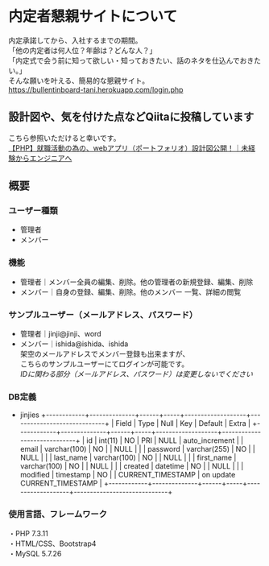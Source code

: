 # 内定者懇親サイトについて  
内定承諾してから、入社するまでの期間。  
「他の内定者は何人位？年齢は？どんな人？」  
「内定式で会う前に知って欲しい・知っておきたい、話のネタを仕込んでおきたい。」  
そんな願いを叶える、簡易的な懇親サイト。    
https://bullentinboard-tani.herokuapp.com/login.php  
  
## 設計図や、気を付けた点などQiitaに投稿しています  
こちら参照いただけると幸いです。  
[【PHP】就職活動の為の、webアプリ（ポートフォリオ）設計図公開！｜未経験からエンジニアへ](https://qiita.com/tani35web1/items/4bcc36cc2ba96065f788)  
  
## 概要  
### ユーザー種類  
- 管理者  
- メンバー  
### 機能  
- 管理者｜メンバー全員の編集、削除。他の管理者の新規登録、編集、削除  
- メンバー｜自身の登録、編集、削除。他のメンバー 一覧、詳細の閲覧  
### サンプルユーザー（メールアドレス、パスワード）  
- 管理者｜jinji@jinji、word  
- メンバー｜ishida@ishida、ishida  
架空のメールアドレスでメンバー登録も出来ますが、  
こちらのサンプルユーザーにてログインが可能です。  
*IDに関わる部分（メールアドレス、パスワード）は変更しないでください*  
### DB定義  
- jinjies
+------------+--------------+------+-----+-------------------+-----------------------------+
| Field      | Type         | Null | Key | Default           | Extra                       |
+------------+--------------+------+-----+-------------------+-----------------------------+
| id         | int(11)      | NO   | PRI | NULL              | auto_increment              |
| email      | varchar(100) | NO   |     | NULL              |                             |
| password   | varchar(255) | NO   |     | NULL              |                             |
| last_name  | varchar(100) | NO   |     | NULL              |                             |
| first_name | varchar(100) | NO   |     | NULL              |                             |
| created    | datetime     | NO   |     | NULL              |                             |
| modified   | timestamp    | NO   |     | CURRENT_TIMESTAMP | on update CURRENT_TIMESTAMP |
+------------+--------------+------+-----+-------------------+-----------------------------+  
### 使用言語、フレームワーク  
・PHP 7.3.11  
・HTML/CSS、Bootstrap4  
・MySQL 5.7.26
